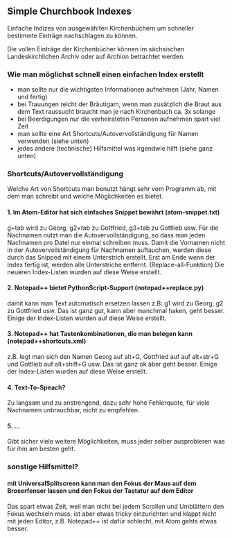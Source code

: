 ## Simple Churchbook Indexes
Einfache Indizes von ausgewählten Kirchenbüchern um schneller bestimmte Einträge nachschlagen zu können.

Die vollen Einträge der Kirchenbücher können im sächsischen Landeskirchlichen Archiv oder auf Archion betrachtet werden.



### Wie man möglichst schnell einen einfachen Index erstellt

- man sollte nur die wichtigsten Informationen aufnehmen (Jahr, Namen und fertig)
- bei Trauungen reicht der Bräutigam, wenn man zusätzlich die Braut aus dem Text raussucht braucht man je nach Kirchenbuch ca. 3x solange
- bei Beerdigungen nur die verheirateten Personen aufnehmen spart viel Zeit
- man sollte eine Art Shortcuts/Autovervollständigung für Namen verwenden (siehe unten)
- jedes andere (technische) Hilfsmittel was irgendwie hilft (siehe ganz unten)

### Shortcuts/Autovervollständigung

Welche Art von Shortcuts man benutzt hängt sehr vom Programm ab, mit dem man schreibt und welche Möglichkeiten es bietet.

#### 1. Im Atom-Editor hat sich einfaches Snippet bewährt (atom-snippet.txt)
g+tab wird zu Georg, g2+tab zu Gottfried, g3+tab zu Gottlieb usw.
Für die Nachnamen nutzt man die Autovervollständigung, so dass man jeden Nachnamen pro Datei nur einmal schreiben muss.
Damit die Vornamen nicht in der Autovervollständigung für Nachnamen auftauchen, werden diese durch das Snipped mit einem Unterstrich erstellt.
Erst am Ende wenn der Index fertig ist, werden alle Unterstriche entfernt. (Replace-all-Funktion)
Die neueren Index-Listen wurden auf diese Weise erstellt.

#### 2. Notepad++ bietet PythonScript-Support (notepad++replace.py)
damit kann man Text automatisch ersetzen lassen z.B: g1 wird zu Georg, g2 zu Gottfried usw.
Das ist ganz gut, kann aber manchmal haken, geht besser.
Einige der Index-Listen wurden auf diese Weise erstellt.

#### 3. Notepad++ hat Tastenkombinationen, die man belegen kann (notepad++shortcuts.xml)
z.B. legt man sich den Namen Georg auf alt+G, Gottfried auf auf alt+str+G und Gottlieb auf alt+shift+G usw.
Das ist ganz ok aber geht besser.
Einige der Index-Listen wurden auf diese Weise erstellt.

#### 4. Text-To-Speach?
Zu langsam und zu anstrengend, dazu sehr hohe Fehlerquote, für viele Nachnamen unbrauchbar, nicht zu empfehlen.

#### 5. ...
Gibt sicher viele weitere Möglichkeiten, muss jeder selber ausprobieren was für ihm am besten geht.

### sonstige Hilfsmittel?

#### mit UniversalSplitscreen kann man den Fokus der Maus auf dem Broserfenser lassen und den Fokus der Tastatur auf dem Editor
Das spart etwas Zeit, weil man nicht bei jedem Scrollen und Umblättern den Fokus wechseln muss,
ist aber etwas tricky einzurichten und klappt nicht mit jeden Editor, z.B. Notepad++ ist dafür schlecht, mit Atom gehts etwas besser.
